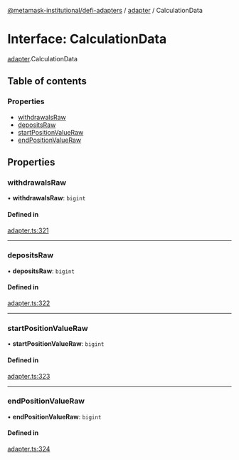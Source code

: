 [@metamask-institutional/defi-adapters](../README.md) / [adapter](../modules/adapter.md) / CalculationData

# Interface: CalculationData

[adapter](../modules/adapter.md).CalculationData

## Table of contents

### Properties

- [withdrawalsRaw](adapter.CalculationData.md#withdrawalsraw)
- [depositsRaw](adapter.CalculationData.md#depositsraw)
- [startPositionValueRaw](adapter.CalculationData.md#startpositionvalueraw)
- [endPositionValueRaw](adapter.CalculationData.md#endpositionvalueraw)

## Properties

### withdrawalsRaw

• **withdrawalsRaw**: `bigint`

#### Defined in

[adapter.ts:321](https://github.com/consensys-vertical-apps/mmi-defi-adapters/blob/main/src/types/adapter.ts#L321)

___

### depositsRaw

• **depositsRaw**: `bigint`

#### Defined in

[adapter.ts:322](https://github.com/consensys-vertical-apps/mmi-defi-adapters/blob/main/src/types/adapter.ts#L322)

___

### startPositionValueRaw

• **startPositionValueRaw**: `bigint`

#### Defined in

[adapter.ts:323](https://github.com/consensys-vertical-apps/mmi-defi-adapters/blob/main/src/types/adapter.ts#L323)

___

### endPositionValueRaw

• **endPositionValueRaw**: `bigint`

#### Defined in

[adapter.ts:324](https://github.com/consensys-vertical-apps/mmi-defi-adapters/blob/main/src/types/adapter.ts#L324)
